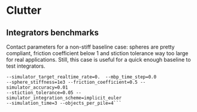 # Clutter

## Integrators benchmarks

Contact parameters for a non-stiff baseline case: spheres are pretty compliant,
friction coefficient below 1 and stiction tolerance way too large for real
applications. Still, this case is useful for a quick enough baseline to test
integrators.

```bazel run //examples/multibody/clutter:clutter --
--simulator_target_realtime_rate=0.  --mbp_time_step=0.0
--sphere_stiffness=1e3 --friction_coefficient=0.5 --simulator_accuracy=0.01
--stiction_tolerance=0.05 --simulator_integration_scheme=implicit_euler
--simulation_time=3 --objects_per_pile=4```

